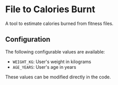 # File to Calories Burnt

A tool to estimate calories burned from fitness files.

## Configuration

The following configurable values are available:

- `WEIGHT_KG`: User's weight in kilograms
- `AGE_YEARS`: User's age in years

These values can be modified directly in the code.